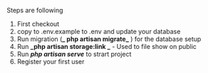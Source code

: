 Steps are following 
 1) First checkout 
 2) copy to .env.example to .env and update your database
 3) Run migration  (**_ php artisan migrate_** ) for the database setup
 4) Run **_php artisan storage:link _**   - Used to file show on public
 5) Run **_php artisan serve_**  to strart project
 6) Register your first user 
   
